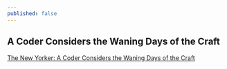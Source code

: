 ```yaml
---
published: false
---
```

## A Coder Considers the Waning Days of the Craft

[The New Yorker: A Coder Considers the Waning Days of the Craft](https://www.newyorker.com/magazine/2023/11/20/a-coder-considers-the-waning-days-of-the-craft)
